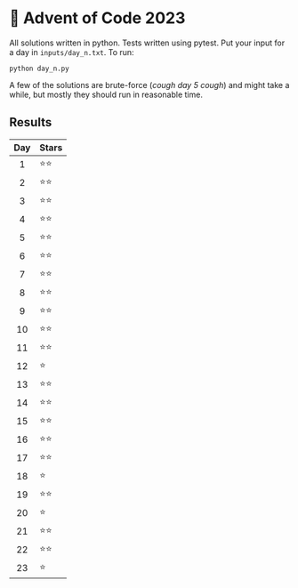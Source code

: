 # 🎄 Advent of Code 2023
All solutions written in python. Tests written using pytest. Put your input for a day in `inputs/day_n.txt`. To run:
```
python day_n.py
```
A few of the solutions are brute-force (*cough day 5 cough*) and might take a while, but mostly they should run in reasonable time.
## Results

| Day | Stars |
| :-: | :--- |
| 1   | ⭐⭐ |
| 2   | ⭐⭐ |
| 3   | ⭐⭐ |
| 4   | ⭐⭐ |
| 5   | ⭐⭐ |
| 6   | ⭐⭐ |
| 7   | ⭐⭐ |
| 8   | ⭐⭐ |
| 9   | ⭐⭐ |
| 10  | ⭐⭐ |
| 11  | ⭐⭐ |
| 12  | ⭐   |
| 13  | ⭐⭐ |
| 14  | ⭐⭐ |
| 15  | ⭐⭐ |
| 16  | ⭐⭐ |
| 17  | ⭐⭐ |
| 18  | ⭐   |
| 19  | ⭐⭐ |
| 20  | ⭐   |
| 21  | ⭐⭐ |
| 22  | ⭐⭐ |
| 23  | ⭐   |